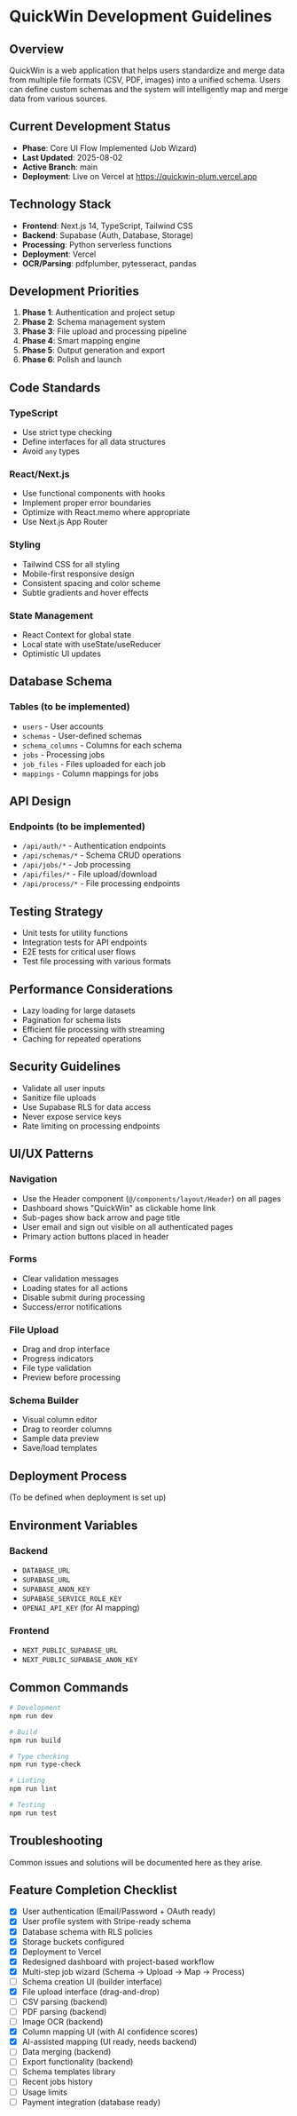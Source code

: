 # QuickWin Development Guidelines

## Overview
QuickWin is a web application that helps users standardize and merge data from multiple file formats (CSV, PDF, images) into a unified schema. Users can define custom schemas and the system will intelligently map and merge data from various sources.

## Current Development Status
- **Phase**: Core UI Flow Implemented (Job Wizard)
- **Last Updated**: 2025-08-02
- **Active Branch**: main
- **Deployment**: Live on Vercel at https://quickwin-plum.vercel.app

## Technology Stack
- **Frontend**: Next.js 14, TypeScript, Tailwind CSS
- **Backend**: Supabase (Auth, Database, Storage)
- **Processing**: Python serverless functions
- **Deployment**: Vercel
- **OCR/Parsing**: pdfplumber, pytesseract, pandas

## Development Priorities
1. **Phase 1**: Authentication and project setup
2. **Phase 2**: Schema management system
3. **Phase 3**: File upload and processing pipeline
4. **Phase 4**: Smart mapping engine
5. **Phase 5**: Output generation and export
6. **Phase 6**: Polish and launch

## Code Standards
### TypeScript
- Use strict type checking
- Define interfaces for all data structures
- Avoid `any` types

### React/Next.js
- Use functional components with hooks
- Implement proper error boundaries
- Optimize with React.memo where appropriate
- Use Next.js App Router

### Styling
- Tailwind CSS for all styling
- Mobile-first responsive design
- Consistent spacing and color scheme
- Subtle gradients and hover effects

### State Management
- React Context for global state
- Local state with useState/useReducer
- Optimistic UI updates

## Database Schema
### Tables (to be implemented)
- `users` - User accounts
- `schemas` - User-defined schemas
- `schema_columns` - Columns for each schema
- `jobs` - Processing jobs
- `job_files` - Files uploaded for each job
- `mappings` - Column mappings for jobs

## API Design
### Endpoints (to be implemented)
- `/api/auth/*` - Authentication endpoints
- `/api/schemas/*` - Schema CRUD operations
- `/api/jobs/*` - Job processing
- `/api/files/*` - File upload/download
- `/api/process/*` - File processing endpoints

## Testing Strategy
- Unit tests for utility functions
- Integration tests for API endpoints
- E2E tests for critical user flows
- Test file processing with various formats

## Performance Considerations
- Lazy loading for large datasets
- Pagination for schema lists
- Efficient file processing with streaming
- Caching for repeated operations

## Security Guidelines
- Validate all user inputs
- Sanitize file uploads
- Use Supabase RLS for data access
- Never expose service keys
- Rate limiting on processing endpoints

## UI/UX Patterns

### Navigation
- Use the Header component (`@/components/layout/Header`) on all pages
- Dashboard shows "QuickWin" as clickable home link
- Sub-pages show back arrow and page title
- User email and sign out visible on all authenticated pages
- Primary action buttons placed in header

### Forms
- Clear validation messages
- Loading states for all actions
- Disable submit during processing
- Success/error notifications

### File Upload
- Drag and drop interface
- Progress indicators
- File type validation
- Preview before processing

### Schema Builder
- Visual column editor
- Drag to reorder columns
- Sample data preview
- Save/load templates

## Deployment Process
(To be defined when deployment is set up)

## Environment Variables
### Backend
- `DATABASE_URL`
- `SUPABASE_URL`
- `SUPABASE_ANON_KEY`
- `SUPABASE_SERVICE_ROLE_KEY`
- `OPENAI_API_KEY` (for AI mapping)

### Frontend
- `NEXT_PUBLIC_SUPABASE_URL`
- `NEXT_PUBLIC_SUPABASE_ANON_KEY`

## Common Commands
```bash
# Development
npm run dev

# Build
npm run build

# Type checking
npm run type-check

# Linting
npm run lint

# Testing
npm run test
```

## Troubleshooting
Common issues and solutions will be documented here as they arise.

## Feature Completion Checklist
- [x] User authentication (Email/Password + OAuth ready)
- [x] User profile system with Stripe-ready schema
- [x] Database schema with RLS policies
- [x] Storage buckets configured
- [x] Deployment to Vercel
- [x] Redesigned dashboard with project-based workflow
- [x] Multi-step job wizard (Schema → Upload → Map → Process)
- [ ] Schema creation UI (builder interface)
- [x] File upload interface (drag-and-drop)
- [ ] CSV parsing (backend)
- [ ] PDF parsing (backend)
- [ ] Image OCR (backend)
- [x] Column mapping UI (with AI confidence scores)
- [x] AI-assisted mapping (UI ready, needs backend)
- [ ] Data merging (backend)
- [ ] Export functionality (backend)
- [ ] Schema templates library
- [ ] Recent jobs history
- [ ] Usage limits
- [ ] Payment integration (database ready)